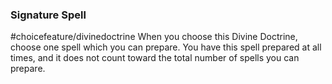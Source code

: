 ### Signature Spell
#choicefeature/divinedoctrine
When you choose this Divine Doctrine, choose one spell which you can prepare. You have this spell prepared at all times, and it does not count toward the total number of spells you can prepare. 